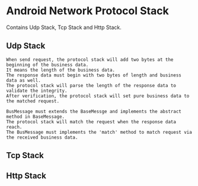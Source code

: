 Android Network Protocol Stack
======================================================
Contains Udp Stack, Tcp Stack and Http Stack.

Udp Stack
---------------------------
	When send request, the protocol stack will add two bytes at the beginning of the business data.
	It means the length of the business data.
	The response data must begin with two bytes of length and business data as well. 
	The protocol stack will parse the length of the response data to validate the integrity.
	After verification, the protocol stack will set pure business data to the matched request.
	
	BusMessage must extends the BaseMessge and implements the abstract method in BaseMessage.
	The protocol stack will match the request when the response data reach.
	The BusMessage must implements the 'match' method to match request via the received business data.
	

Tcp Stack
---------------------------
	




Http Stack
---------------------------